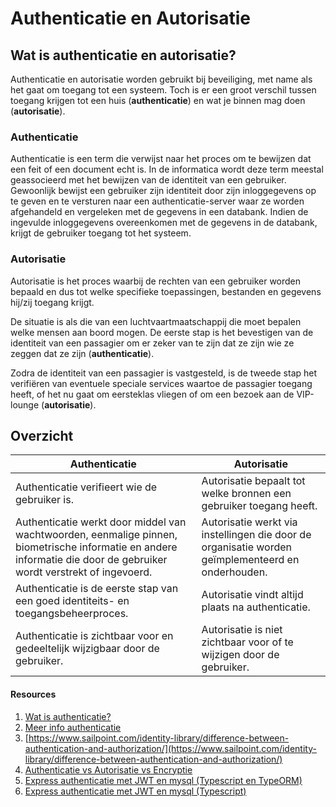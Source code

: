 # Authenticatie en Autorisatie

## Wat is authenticatie en autorisatie?

Authenticatie en autorisatie worden gebruikt bij beveiliging, met name als het gaat om toegang tot een systeem. Toch is er een groot verschil tussen toegang krijgen tot een huis (**authenticatie**) en wat je binnen mag doen (**autorisatie**).

### Authenticatie&#x20;

Authenticatie is een term die verwijst naar het proces om te bewijzen dat een feit of een document echt is. In de informatica wordt deze term meestal geassocieerd met het bewijzen van de identiteit van een gebruiker. Gewoonlijk bewijst een gebruiker zijn identiteit door zijn inloggegevens op te geven en te versturen naar een authenticatie-server waar ze worden afgehandeld en vergeleken met de gegevens in een databank. Indien de ingevulde inloggegevens overeenkomen met de gegevens in de databank, krijgt de gebruiker toegang tot het systeem.

### Autorisatie&#x20;

Autorisatie is het proces waarbij de rechten van een gebruiker worden bepaald en dus tot welke specifieke toepassingen, bestanden en gegevens hij/zij toegang krijgt.&#x20;

De situatie is als die van een luchtvaartmaatschappij die moet bepalen welke mensen aan boord mogen. De eerste stap is het bevestigen van de identiteit van een passagier om er zeker van te zijn dat ze zijn wie ze zeggen dat ze zijn (**authenticatie**).&#x20;

Zodra de identiteit van een passagier is vastgesteld, is de tweede stap het verifiëren van eventuele speciale services waartoe de passagier toegang heeft, of het nu gaat om eersteklas vliegen of om een bezoek aan de VIP-lounge (**autorisatie**).

## Overzicht

| Authenticatie                                                                                                                                                        | Autorisatie                                                                                        |
| -------------------------------------------------------------------------------------------------------------------------------------------------------------------- | -------------------------------------------------------------------------------------------------- |
| Authenticatie verifieert wie de gebruiker is.                                                                                                                        | Autorisatie bepaalt tot welke bronnen een gebruiker toegang heeft.                                 |
| Authenticatie werkt door middel van wachtwoorden, eenmalige pinnen, biometrische informatie en andere informatie die door de gebruiker wordt verstrekt of ingevoerd. |  Autorisatie werkt via instellingen die door de organisatie worden geïmplementeerd en onderhouden. |
| Authenticatie is de eerste stap van een goed identiteits- en toegangsbeheerproces.                                                                                   | Autorisatie vindt altijd plaats na authenticatie.                                                  |
| Authenticatie is zichtbaar voor en gedeeltelijk wijzigbaar door de gebruiker.                                                                                        | Autorisatie is niet zichtbaar voor of te wijzigen door de gebruiker.                               |

#### Resources

1. [Wat is authenticatie?](https://auth0.com/intro-to-iam/what-is-authentication)
2. [Meer info authenticatie](https://www.strongdm.com/authentication)
3. [https://www.sailpoint.com/identity-library/difference-between-authentication-and-authorization/](https://www.sailpoint.com/identity-library/difference-between-authentication-and-authorization/)
4. [Authenticatie vs Autorisatie vs Encryptie](https://www.bu.edu/tech/about/security-resources/bestpractice/auth/)
5. [Express authenticatie met JWT en mysql (Typescript en TypeORM)](https://progressivecoder.com/nodejs-express-login-authentication-with-jwt-and-mysql/)
6. [Express authenticatie met JWT en mysql (Typescript)](https://wmktech.com/p/how-to-build-your-own-api-with-nodeexpress-typescript-and-mysql-uw6q-1656234815)
